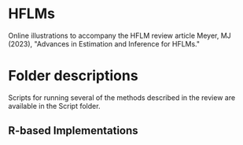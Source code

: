# HFLMs
 Online illustrations to accompany the HFLM review article Meyer, MJ (2023), "Advances in Estimation and Inference for HFLMs."

# Folder descriptions
 Scripts for running several of the methods described in the review are available in the Script folder.
 
 ## R-based Implementations
